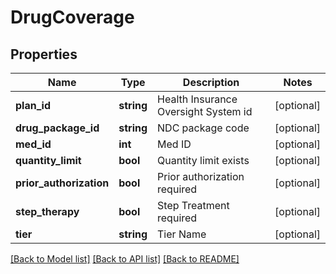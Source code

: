 # DrugCoverage

## Properties
Name | Type | Description | Notes
------------ | ------------- | ------------- | -------------
**plan_id** | **string** | Health Insurance Oversight System id | [optional] 
**drug_package_id** | **string** | NDC package code | [optional] 
**med_id** | **int** | Med ID | [optional] 
**quantity_limit** | **bool** | Quantity limit exists | [optional] 
**prior_authorization** | **bool** | Prior authorization required | [optional] 
**step_therapy** | **bool** | Step Treatment required | [optional] 
**tier** | **string** | Tier Name | [optional] 

[[Back to Model list]](../README.md#documentation-for-models) [[Back to API list]](../README.md#documentation-for-api-endpoints) [[Back to README]](../README.md)


